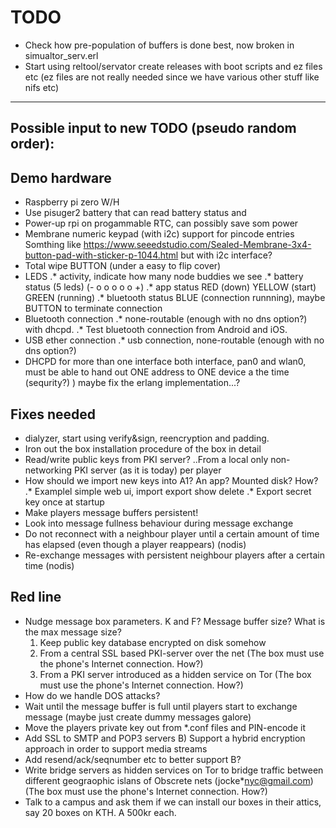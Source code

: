 # TODO
* Check how pre-population of buffers is done best, now broken in simualtor_serv.erl
* Start using reltool/servator create releases with boot scripts and ez files etc (ez files are not really needed since we have various other stuff like nifs etc)

---

## Possible input to new TODO (pseudo random order):

## Demo hardware
* Raspberry pi zero W/H
* Use pisuger2 battery that can read battery status and
* Power-up rpi on progammable RTC, can possibly save som power
* Membrane numeric keypad (with i2c) support for pincode entries
 Somthing like <https://www.seeedstudio.com/Sealed-Membrane-3x4-button-pad-with-sticker-p-1044.html> but with i2c interface?
* Total wipe BUTTON (under a easy to flip cover)
* LEDS
.* activity, indicate how many node buddies we see
.* battery status (5 leds) (- o o o o o +)
.* app status RED (down) YELLOW (start) GREEN (running)
.* bluetooth status  BLUE (connection runnning),
maybe BUTTON to terminate connection
* Bluetooth connection
.* none-routable (enough with no dns option?) with dhcpd.
.* Test bluetooth connection from Android and iOS.
* USB ether connection
.* usb connection, none-routable (enough with no dns option?)
* DHCPD for more than one interface
 both interface, pan0 and wlan0, must be able to hand out ONE address
 to ONE device a the time (sequrity?) 
 ) maybe fix the erlang implementation...?

## Fixes needed
* dialyzer, start using verify&sign, reencryption and padding.
* Iron out the box installation procedure of the box in detail
* Read/write public keys from PKI server?
..From a local only non-networking PKI server (as it is today) per player
* How should we import new keys into A1? An app? Mounted disk? How?
.* Examplel simple web ui, import export show delete
.* Export secret key once at startup
* Make players message buffers persistent!
* Look into message fullness behaviour during message exchange
* Do not reconnect with a neighbour player until a certain amount of time has elapsed (even though a player reappears) (nodis)
* Re-exchange messages with persistent neighbour players after a certain time (nodis)

## Red line
* Nudge message box parameters. K and F? Message buffer size? What is the max message size?
  1) Keep public key database encrypted on disk somehow
  2) From a central SSL based PKI-server over the net
     (The box must use the phone's Internet connection. How?)
  3) From a PKI server introduced as a hidden service on Tor
     (The box must use the phone's Internet connection. How?)
* How do we handle DOS attacks?
* Wait until the message buffer is full until players start to exchange message (maybe just create dummy messages galore)
* Move the players private key out from *.conf files and PIN-encode it
* Add SSL to SMTP and POP3 servers
B) Support a hybrid encryption approach in order to support media streams
* Add resend/ack/seqnumber etc to better support B?
* Write bridge servers as hidden services on Tor to bridge traffic between different geograophic islans of Obscrete nets (jocke*nyc@gmail.com) (The box must use the phone's Internet connection. How?)
* Talk to a campus and ask them if we can install our boxes in their attics, say 20 boxes on KTH. A 500kr each.
